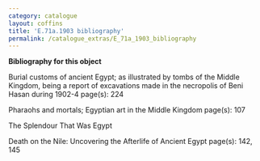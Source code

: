 ```yaml
---
category: catalogue
layout: coffins
title: 'E.71a.1903 bibliography'
permalink: /catalogue_extras/E_71a_1903_bibliography
---
```


**Bibliography for this object**


Burial customs of ancient Egypt; as illustrated by tombs of the Middle Kingdom, being a report of excavations made in the necropolis of Beni Hasan during 1902-4 page(s): 224

Pharaohs and mortals; Egyptian art in the Middle Kingdom page(s): 107

The Splendour That Was Egypt

Death on the Nile: Uncovering the Afterlife of Ancient Egypt page(s): 142, 145




